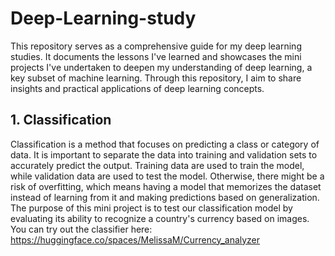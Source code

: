 # Deep-Learning-study
This repository serves as a comprehensive guide for my deep learning studies. It documents the lessons I've learned and showcases the mini projects I've undertaken to deepen my understanding of deep learning, a key subset of machine learning. Through this repository, I aim to share insights and practical applications of deep learning concepts.

## 1. Classification
Classification is a method that focuses on predicting a class or category of data. It is important to separate the data into training and validation sets to accurately predict the output. Training data are used to train the model, while validation data are used to test the model. Otherwise, there might be a risk of overfitting, which means having a model that memorizes the dataset instead of learning from it and making predictions based on generalization.
The purpose of this mini project is to test our classification model by evaluating its ability to recognize a country's currency based on images.
You can try out the classifier here: https://huggingface.co/spaces/MelissaM/Currency_analyzer

